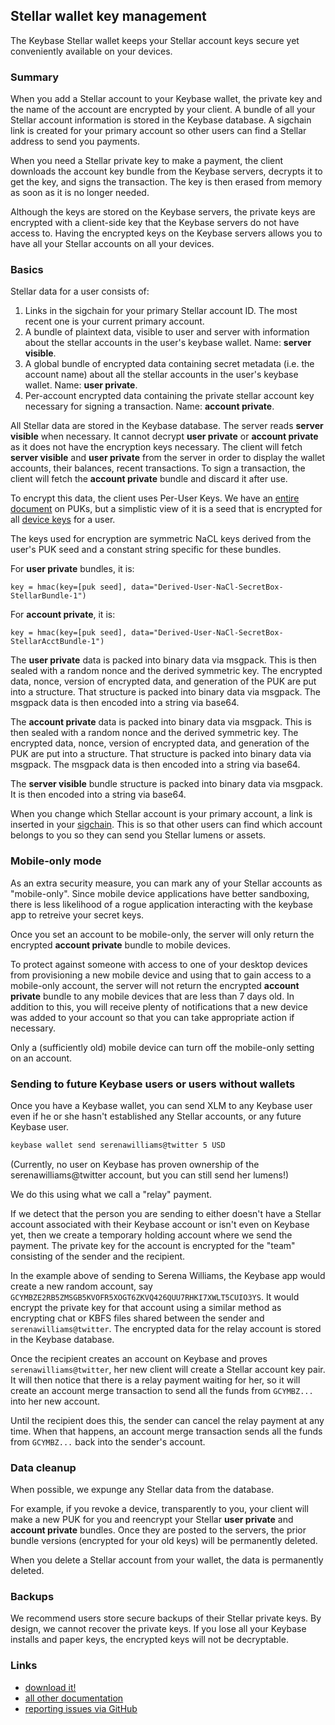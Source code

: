 <md>

## Stellar wallet key management

The Keybase Stellar wallet keeps your Stellar account keys secure yet conveniently available
on your devices.

### Summary

When you add a Stellar account to your Keybase wallet, the private key and the name of the
account are encrypted by your client.  A bundle of all your Stellar account information
is stored in the Keybase database.  A sigchain link is created for your primary account so
other users can find a Stellar address to send you payments.

When you need a Stellar private key to make a payment, the client downloads the account
key bundle from the Keybase servers, decrypts it to get the key, and signs the transaction.
The key is then erased from memory as soon as it is no longer needed.

Although the keys are stored on the Keybase servers, the private keys are encrypted with
a client-side key that the Keybase servers do not have access to.  Having the encrypted
keys on the Keybase servers allows you to have all your Stellar accounts on all your devices.

### Basics

Stellar data for a user consists of:

1. Links in the sigchain for your primary Stellar account ID.  The most recent one is your
   current primary account.
1. A bundle of plaintext data, visible to user and server with information about the stellar accounts in the user's keybase wallet.  Name: **server visible**.
1. A global bundle of encrypted data containing secret metadata (i.e. the account name) about all the stellar accounts in the user's keybase wallet.  Name: **user private**.
1. Per-account encrypted data containing the private stellar account key necessary for signing a transaction.  Name: **account private**.

All Stellar data are stored in the Keybase database.  The server reads
**server visible** when necessary.  It cannot decrypt **user private** or **account private**
as it does not have the encryption keys necessary.  The client will fetch **server visible** and **user private**
from the server in order to display the wallet accounts, their balances, recent transactions.  To
sign a transaction, the client will fetch the **account private** bundle and discard it after use.

To encrypt this data, the client uses Per-User Keys.  We have an [entire document](/docs/teams/puk)
on PUKs, but a simplistic view of it is a seed that is encrypted for all [device keys](/blog/keybase-new-key-model)
for a user.

The keys used for encryption are symmetric NaCL keys derived from the user's PUK seed and
a constant string specific for these bundles.

For **user private** bundles, it is:

    key = hmac(key=[puk seed], data="Derived-User-NaCl-SecretBox-StellarBundle-1")

For **account private**, it is:

    key = hmac(key=[puk seed], data="Derived-User-NaCl-SecretBox-StellarAcctBundle-1")

The **user private** data is packed into binary data via msgpack.  This is then sealed with a random nonce
and the derived symmetric key.  The encrypted data, nonce, version of encrypted data, and generation of the
PUK are put into a structure.  That structure is packed into binary data via msgpack.  The msgpack data is
then encoded into a string via base64.

The **account private** data is packed into binary data via msgpack.  This is then sealed with a
random nonce and the derived symmetric key.  The encrypted data, nonce, version of encrypted
data, and generation of the PUK are put into a structure.  That structure is packed into binary
data via msgpack. The msgpack data is then encoded into a string via base64.

The **server visible** bundle structure is packed into binary data via msgpack.  It is then encoded 
into a string via base64.

When you change which Stellar account is your primary account, a link is inserted in your [sigchain](/docs/sigchain).
This is so that other users can find which account belongs to you so they can send you Stellar lumens or assets.

### Mobile-only mode

As an extra security measure, you can mark any of your Stellar accounts as "mobile-only".  Since mobile
device applications have better sandboxing, there is less likelihood of a rogue application interacting
with the keybase app to retreive your secret keys.

Once you set an account to be mobile-only, the server will only return the encrypted **account private** bundle
to mobile devices.

To protect against someone with access to one of your desktop devices from provisioning a new mobile device
and using that to gain access to a mobile-only account, the server will not return the encrypted **account private**
bundle to any mobile devices that are less than 7 days old.  In addition to this, you will receive plenty of
notifications that a new device was added to your account so that you can take appropriate action if necessary.

Only a (sufficiently old) mobile device can turn off the mobile-only setting on an account.

### Sending to future Keybase users or users without wallets

Once you have a Keybase wallet, you can send XLM to any Keybase user even if he or she hasn't established
any Stellar accounts, or any future Keybase user.

```bash
keybase wallet send serenawilliams@twitter 5 USD
```

(Currently, no user on Keybase has proven ownership of the serenawilliams@twitter account, but you can
still send her lumens!)

We do this using what we call a "relay" payment.

If we detect that the person you are sending to either doesn't have a Stellar account associated with
their Keybase account or isn't even on Keybase yet, then we create a temporary holding account where
we send the payment.  The private key for the account is encrypted for the "team" consisting of the sender
and the recipient.

In the example above of sending to Serena Williams, the Keybase app would create a new random account,
say `GCYMBZE2RB5ZMSGB5KVOFR5XOGT6ZKVQ426QUU7RHKI7XWLT5CUIO3YS`.  It would encrypt the private key for that
account using a similar method as encrypting chat or KBFS files shared between the sender and `serenawilliams@twitter`.
The encrypted data for the relay account is stored in the Keybase database.

Once the recipient creates an account on Keybase and proves `serenawilliams@twitter`, her new client will create
a Stellar account key pair.  It will then notice that there is a relay payment waiting for her, so it
will create an account merge transaction to send all the funds from `GCYMBZ...` into her 
new account.

Until the recipient does this, the sender can cancel the relay payment at any time.  When that happens,
an account merge transaction sends all the funds from `GCYMBZ...` back into the sender's account.

### Data cleanup

When possible, we expunge any Stellar data from the database.

For example, if you revoke a device, transparently to you, your client will make a new PUK for you and 
reencrypt your Stellar **user private** and **account private** bundles.  Once they are posted to the 
servers, the prior bundle versions (encrypted for your old keys) will be permanently deleted.

When you delete a Stellar account from your wallet, the data is permanently deleted.

### Backups

We recommend users store secure backups of their Stellar private keys.  By design, we cannot recover
the private keys.  If you lose all your Keybase installs and paper keys, the encrypted keys will not
be decryptable.

### Links

* [download it!](/download)
* [all other documentation](/docs)
* [reporting issues via GitHub](https://github.com/keybase/client/issues)
